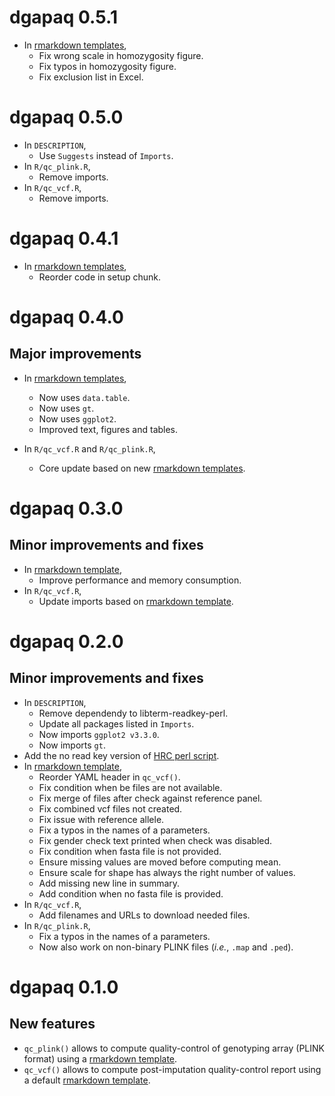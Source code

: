 # dgapaq 0.5.1

* In [rmarkdown templates](inst/rmarkdown/templates),
    + Fix wrong scale in homozygosity figure.
    + Fix typos in homozygosity figure.
    + Fix exclusion list in Excel.

# dgapaq 0.5.0

* In `DESCRIPTION`,
    + Use `Suggests` instead of `Imports`.
* In `R/qc_plink.R`, 
    + Remove imports.
* In `R/qc_vcf.R`, 
    + Remove imports.

# dgapaq 0.4.1

* In [rmarkdown templates](inst/rmarkdown/templates),
    + Reorder code in setup chunk.

# dgapaq 0.4.0

## Major improvements

* In [rmarkdown templates](inst/rmarkdown/templates),
  + Now uses `data.table`.
  + Now uses `gt`.
  + Now uses `ggplot2`.
  + Improved text, figures and tables.
  
* In `R/qc_vcf.R` and `R/qc_plink.R`, 
  + Core update based on new [rmarkdown templates](inst/rmarkdown/templates).

# dgapaq 0.3.0

## Minor improvements and fixes

* In [rmarkdown template](inst/rmarkdown/templates/qc_vcf/skeleton/skeleton.Rmd),
  + Improve performance and memory consumption.
* In `R/qc_vcf.R`, 
  + Update imports based on [rmarkdown template](inst/rmarkdown/templates/qc_vcf/skeleton/skeleton.Rmd).

# dgapaq 0.2.0

## Minor improvements and fixes

* In `DESCRIPTION`, 
  + Remove dependendy to libterm-readkey-perl.
  + Update all packages listed in `Imports`.
  + Now imports `ggplot2 v3.3.0`.
  + Now imports `gt`.
* Add the no read key version of [HRC perl script](inst/perl/HRC-1000G-check-bim-NoReadKey.pl).
* In [rmarkdown template](inst/rmarkdown/templates/qc_vcf/skeleton/skeleton.Rmd),
  + Reorder YAML header in `qc_vcf()`.
  + Fix condition when be files are not available.
  + Fix merge of files after check against reference panel.
  + Fix combined vcf files not created.
  + Fix issue with reference allele.
  + Fix a typos in the names of a parameters.
  + Fix gender check text printed when check was disabled.
  + Fix condition when fasta file is not provided.
  + Ensure missing values are moved before computing mean.
  + Ensure scale for shape has always the right number of values.
  + Add missing new line in summary.
  + Add condition when no fasta file is provided.
* In `R/qc_vcf.R`, 
  + Add filenames and URLs to download needed files.
* In `R/qc_plink.R`, 
  + Fix a typos in the names of a parameters.
  + Now also work on non-binary PLINK files (*i.e.*, `.map` and `.ped`).

# dgapaq 0.1.0

## New features

* `qc_plink()` allows to compute quality-control of genotyping array (PLINK format) 
    using a [rmarkdown template](inst/rmarkdown/templates/qc_plink/skeleton/skeleton.Rmd).
* `qc_vcf()` allows to compute post-imputation quality-control report 
    using a default [rmarkdown template](inst/rmarkdown/templates/qc_vcf/skeleton/skeleton.Rmd).

